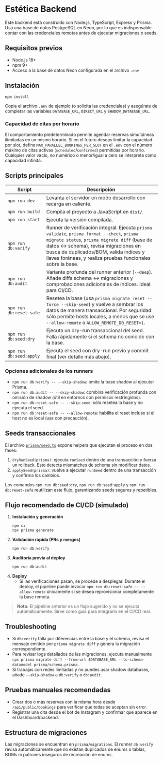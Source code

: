 # Estética Backend

Este backend está construido con Node.js, TypeScript, Express y Prisma. Usa una base de datos PostgreSQL en Neon, por lo que es indispensable contar con las credenciales remotas antes de ejecutar migraciones o seeds.

## Requisitos previos

- Node.js 18+
- npm 9+
- Acceso a la base de datos Neon configurada en el archivo `.env`

## Instalación

```bash
npm install
```

Copia el archivo `.env` de ejemplo (o solicita las credenciales) y asegúrate de completar las variables `DATABASE_URL`, `DIRECT_URL` y `SHADOW_DATABASE_URL`.

### Capacidad de citas por horario

El comportamiento predeterminado permite agendar reservas simultáneas ilimitadas en un mismo horario. Si en el futuro deseas limitar la capacidad por slot, define `MAX_PARALLEL_BOOKINGS_PER_SLOT` en el `.env` con el número máximo de citas activas (`scheduled`/`confirmed`) permitidas por horario. Cualquier valor vacío, no numérico o menor/igual a cero se interpreta como capacidad infinita.

## Scripts principales

| Script | Descripción |
| ------ | ----------- |
| `npm run dev` | Levanta el servidor en modo desarrollo con recarga en caliente. |
| `npm run build` | Compila el proyecto a JavaScript en `dist/`. |
| `npm run start` | Ejecuta la versión compilada. |
| `npm run db:verify` | Runner de verificación integral. Ejecuta `prisma validate`, `prisma format --check`, `prisma migrate status`, `prisma migrate diff` (base de datos ↔ schema), revisa migraciones en busca de duplicados/BOM, valida índices y llaves foráneas, y realiza pruebas funcionales sobre la base. |
| `npm run db:audit` | Variante profunda del runner anterior (`--deep`). Añade diffs schema ↔ migraciones y comprobaciones adicionales de índices. Ideal para CI/CD. |
| `npm run db:reset-safe` | Resetea la base (usa `prisma migrate reset --force --skip-seed`) y vuelve a sembrar los datos de manera transaccional. Por seguridad sólo permite hosts locales, a menos que se use `--allow-remote` o `ALLOW_REMOTE_DB_RESET=1`. |
| `npm run db:seed:dry` | Ejecuta un dry-run transaccional del seed. Falla rápidamente si el schema no coincide con la base. |
| `npm run db:seed:apply` | Ejecuta el seed con dry-run previo y commit final (ver detalle más abajo). |

### Opciones adicionales de los runners

- `npm run db:verify -- --skip-shadow`: omite la base shadow al ejecutar Prisma.
- `npm run db:audit -- --skip-shadow`: combina verificación profunda con omisión de shadow (útil en entornos con permisos restringidos).
- `npm run db:reset-safe -- --skip-seed`: sólo resetea la base y no ejecuta el seed.
- `npm run db:reset-safe -- --allow-remote`: habilita el reset incluso si el host no es local (usa con precaución).

## Seeds transaccionales

El archivo [`prisma/seed.ts`](prisma/seed.ts) expone helpers que ejecutan el proceso en dos fases:

1. `dryRunSeed(prisma)`: ejecuta `runSeed` dentro de una transacción y fuerza un rollback. Esto detecta mismatches de schema sin modificar datos.
2. `applySeed(prisma)`: vuelve a ejecutar `runSeed` dentro de una transacción y confirma los cambios.

Los comandos `npm run db:seed:dry`, `npm run db:seed:apply` y `npm run db:reset-safe` reutilizan este flujo, garantizando seeds seguros y repetibles.

## Flujo recomendado de CI/CD (simulado)

1. **Instalación y generación**
   ```bash
   npm ci
   npx prisma generate
   ```
2. **Validación rápida (PRs y merges)**
   ```bash
   npm run db:verify
   ```
3. **Auditoría previa al deploy**
   ```bash
   npm run db:audit
   ```
4. **Deploy**
   - Si las verificaciones pasan, se procede a desplegar. Durante el deploy, el pipeline puede invocar `npm run db:reset-safe -- --allow-remote` únicamente si se desea reprovisionar completamente la base remota.

> **Nota:** El pipeline anterior es un flujo sugerido y no se ejecuta automáticamente. Sirve como guía para integrarlo en el CI/CD real.

## Troubleshooting

- Si `db:verify` falla por diferencias entre la base y el schema, revisa el mensaje emitido por `prisma migrate diff` y genera la migración correspondiente.
- Para revisar logs detallados de las migraciones, ejecuta manualmente `npx prisma migrate diff --from-url $DATABASE_URL --to-schema-datamodel prisma/schema.prisma`.
- Si trabajas con redes limitadas y no puedes usar shadow databases, añade `--skip-shadow` a `db:verify` o `db:audit`.

## Pruebas manuales recomendadas

- Crear dos o más reservas con la misma hora desde `/api/public/bookings` para verificar que todas se aceptan sin error.
- Registrar una cita desde el bot de Instagram y confirmar que aparece en el Dashboard/backend.

## Estructura de migraciones

Las migraciones se encuentran en `prisma/migrations`. El runner `db:verify` revisa automáticamente que no existan duplicados de enums o tablas, BOMs ni patrones inseguros de recreación de enums.
